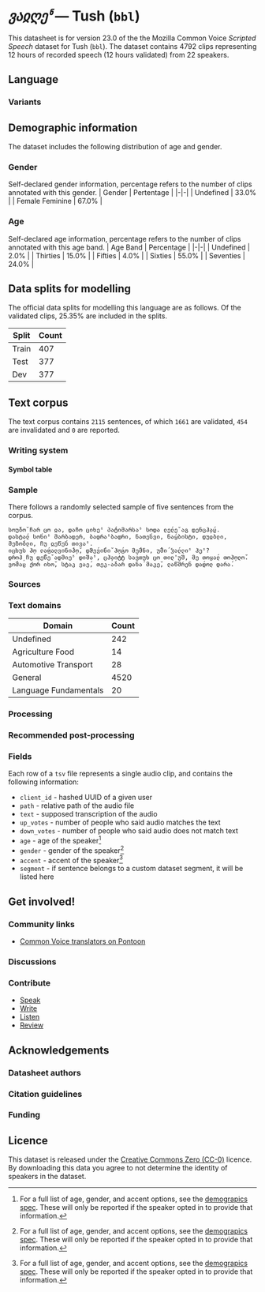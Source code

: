 # *ვაჲღეჼ* &mdash; Tush (`bbl`)
This datasheet is for version 23.0 of the the Mozilla Common Voice *Scripted Speech* dataset 
for Tush (`bbl`). The dataset contains 4792 clips representing 12 hours of recorded
speech (12 hours validated) from 22 speakers.

## Language
<!-- {{LANGUAGE_DESCRIPTION}} -->
<!-- Provide a brief (1-2 paragraph) description of your language -->

### Variants
<!-- {{VARIANT_DESCRIPTION}} -->
<!-- @ OPTIONAL @ -->
<!-- Describe the variants (MCV variants) of your language -->

## Demographic information
The dataset includes the following distribution of age and gender.
<!-- You can get a lot of the information in this section from https://analyzer.cv-toolbox.web.tr/browse -->

### Gender
Self-declared gender information, percentage refers to the number of clips annotated with this gender.
| Gender | Pertentage |
|-|-|
| Undefined | 33.0% |
| Female Feminine | 67.0% |

<!-- {{GENDER_TABLE}} -->
<!-- @ AUTOMATICALLY GENERATED @ -->
<!-- | Gender | Frequency |
|--------|-----------|
| male, masculine | ? |
| undeclared | ? |
| female, feminine | ? | -->

### Age
Self-declared age information, percentage refers to the number of clips annotated with this age band.
| Age Band | Percentage |
|-|-|
| Undefined | 2.0% |
| Thirties | 15.0% |
| Fifties | 4.0% |
| Sixties | 55.0% |
| Seventies | 24.0% |

<!-- {{AGE_TABLE}} -->
<!-- @ AUTOMATICALLY GENERATED @ -->
<!-- | Age band | Frequency |
|----------|-----------|
| teens | ? |
| twenties | ? |
| thirties | ? |
| fourties | ? |
| fifties | ? |
   ...if other age ranges are present in your data, add rows... -->

## Data splits for modelling

The official data splits for modelling this language are as follows. Of the validated clips, 25.35% are included in the splits.

 | Split | Count |
|-|-|
| Train | 407 |
| Test | 377 |
| Dev | 377 |


## Text corpus

The text corpus contains `2115` sentences, of which `1661` are validated, `454` are invalidated and `0` are reported.
<!-- {{TEXT_CORPUS_DESCRIPTION}} -->
<!-- @ OPTIONAL @ -->
<!-- An overview of the text corpus, with information such as average length (in characters and words) of validated sentences. -->

### Writing system
<!-- {{WRITING_SYSTEM_DESCRIPTION}} -->
<!-- @ OPTIONAL @ -->
<!-- A description of the writing system (or writing systems) used in the text corpus -->

#### Symbol table
<!-- {{ALPHABET_TABLE}} -->
<!-- @ OPTIONAL @ -->
<!-- If the writing system is alphabetic, you can include the valid alphabet here -->

### Sample
There follows a randomly selected sample of five sentences from the corpus.

```
სოუ̆ბო̆ ჩარ ცო ჲა, დაჩო ციხეჼ პა́ტიმარსაჼ სოდა ლე́ლე̆ აგ დენცჰ̦ა́ჸ.
დასტა́ლ სო́ხიჼ მარბადერ, ბადრაჼბადრი, ნათე́სვი, ნა́ყბისტი, დუჲბლი, მეზო́ბლი, ჩუ ჲეწე́ს თივაჼ.
იცხუს ჰ̦ო ჺა́ფალვინი́ჰ̦ო̆, დჵე́ვი́ნი̆ ჰ̦ო́გო მე́მნი, უ̂მი́ ჴა́ლლიჼ ჰ̦ეჼ?
დროჰ̦ ჩუ დე́წე̆ ადმიეჼ დიშაჼ, ცჰ̦აიტტ სა́ვთუხ ცო თილ'უშ, მე თოყა́ლ თოჰ̦ოლო̆.
ვო́მაჸ ქორ იხო̆, სტაკ ვაე́, თეკ-ა́ბარ დანა́ მაკე̆, ლაწმრენ და́დოლ დარა́.
```

<!-- {{SENTENCES_SAMPLE}} -->

### Sources
<!-- {{SOURCES_LIST}} -->
<!-- @ OPTIONAL @ -->
<!-- A list of sentence sources, can be curated to the top-N -->

### Text domains

| Domain | Count |
|-|-|
| Undefined | 242 |
| Agriculture Food | 14 |
| Automotive Transport | 28 |
| General | 4520 |
| Language Fundamentals | 20 |

<!-- {{TEXT_DOMAIN_DESCRIPTION}} -->
<!-- @ OPTIONAL @ -->
<!-- What text domains are represented in the corpus? -->

### Processing
<!-- {{PROCESSING_DESCRIPTION}} -->
<!-- @ OPTIONAL @ -->
<!-- How has the text data been processed -->

### Recommended post-processing
<!-- {{RECOMMENDED_POSTPROCESSING_DESCRIPTION}} -->
<!-- @ OPTIONAL @ -->
<!-- What should people do before they use the data, for example Unicode normalisation -->

### Fields
Each row of a `tsv` file represents a single audio clip, and contains the following information:

* `client_id` - hashed UUID of a given user
* `path` - relative path of the audio file
* `text` - supposed transcription of the audio
* `up_votes` - number of people who said audio matches the text
* `down_votes` - number of people who said audio does not match text
* `age` - age of the speaker[^1]
* `gender` - gender of the speaker[^1]
* `accent` - accent of the speaker[^1]
* `segment` - if sentence belongs to a custom dataset segment, it will be listed here

#### 
[^1]: For a full list of age, gender, and accent options, see the
[demograpics
spec](https://github.com/common-voice/common-voice/blob/main/web/src/stores/demographics.ts). These
will only be reported if the speaker opted in to provide that
information.

## Get involved!

### Community links

* [Common Voice translators on Pontoon](https://pontoon.mozilla.org/bbl/common-voice/contributors/)

<!-- {{COMMUNITY_LINKS_LIST}} -->
<!-- @ OPTIONAL @ -->
<!-- Links to community chats / fora -->

### Discussions
<!-- {{DISCUSSION_LINKS_LIST}} -->
<!-- @ OPTIONAL @ -->
<!-- Any links to discussions, for example on Discourse or other fora or blogs can be included here -->

### Contribute

* [Speak](https://commonvoice.mozilla.org/bbl/speak)
* [Write](https://commonvoice.mozilla.org/bbl/write)
* [Listen](https://commonvoice.mozilla.org/bbl/listen)
* [Review](https://commonvoice.mozilla.org/bbl/review)
<!-- {{CONTRIBUTE_LINKS_LIST}} -->
<!-- Here you can include links for how to contribute to the dataset -->

## Acknowledgements

### Datasheet authors
<!-- {{DATASHEET_AUTHORS_LIST}} -->
<!-- A list in the format of: Your Name <email@email.com> -->

### Citation guidelines
<!-- {{CITATION_DESCRIPTION}} -->
<!-- @ OPTIONAL @ -->
<!-- If you published a paper and would like people to cite it, you can include the BiBTeX here -->

### Funding
<!-- {{FUNDING_DESCRIPTION}} -->
<!-- @ OPTIONAL @ -->
<!-- If you received any funding, you can include the acknowledgement here -->

## Licence
This dataset is released under the [Creative Commons Zero (CC-0)](https://creativecommons.org/public-domain/cc0/) licence. By downloading this data
you agree to not determine the identity of speakers in the dataset.